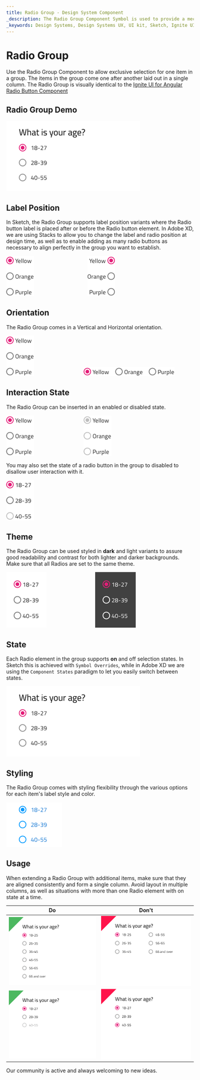 ```yaml
---
title: Radio Group - Design System Component
_description: The Radio Group Component Symbol is used to provide a mechanism for exclusive selection from a set of available options. 
_keywords: Design Systems, Design Systems UX, UI kit, Sketch, Ignite UI for Angular, Sketch to Angular, Sketch to Angular, Angular, Angular Design System, Export code from Sketch, Design Kits for Angular, Sketch HTML, Sketch to HTML, Sketch UI kits
---
```


# Radio Group

Use the Radio Group Component to allow exclusive selection for one item in a group. The items in the group come one after another laid out in a single column. The Radio Group is visually identical to the [Ignite UI for Angular Radio Button Component](https://www.infragistics.com/products/ignite-ui-angular/angular/components/radio_button.html)

## Radio Group Demo

<img class="responsive-img" src="../images/radiogroup_demo.png" srcset="../images/radiogroup_demo@2x.png 2x" />

## Label Position

In Sketch, the Radio Group supports label position variants where the Radio button label is placed after or before the Radio button element. 
In Adobe XD, we are using Stacks to allow you to change the label and radio position at design time, as well as to enable adding as many radio buttons as necessary to align perfectly in the group you want to establish.

<img class="responsive-img" src="../images/radiogroup_enabled_state.png" srcset="../images/radiogroup_enabled_state@2x.png 2x" />          
<img class="responsive-img" src="../images/radiogroup_labels_before.png" srcset="../images/radiogroup_labels_before@2x.png 2x" />

## Orientation

The Radio Group comes in a Vertical and Horizontal orientation.

<img class="responsive-img" src="../images/radiogroup_enabled_state.png" srcset="../images/radiogroup_enabled_state@2x.png 2x" />          
<img class="responsive-img" src="../images/radiogroup_horizontal.png" srcset="../images/radiogroup_horizontal@2x.png 2x" />

## Interaction State

The Radio Group can be inserted in an enabled or disabled state.

<img class="responsive-img" src="../images/radiogroup_enabled_state.png" srcset="../images/radiogroup_enabled_state@2x.png 2x" />          
<img class="responsive-img" src="../images/radiogroup_disabled_state.png" srcset="../images/radiogroup_disabled_state@2x.png 2x" /> 

You may also set the state of a radio button in the group to disabled to disallow user interaction with it.

<img class="responsive-img" src="../images/radiogroup_states.png" srcset="../images/radiogroup_states@2x.png 2x" />

## Theme

The Radio Group can be used styled in **dark** and light variants to assure good readability and contrast for both lighter and darker backgrounds. Make sure that all Radios are set to the same theme.

<img class="responsive-img" src="../images/radiogroup_dark.png" srcset="../images/radiogroup_dark@2x.png 2x" />         
<img class="responsive-img" src="../images/radiogroup_light.png" srcset="../images/radiogroup_light@2x.png 2x" />

## State

Each Radio element in the group supports **on** and off selection states. In Sketch this is achieved with `Symbol Overrides`, while in Adobe XD we are using the `Component States` paradigm to let you easily switch between states. 

<img class="responsive-img" src="../images/radiogroup_demo.png" srcset="../images/radiogroup_demo@2x.png 2x" />

## Styling

The Radio Group comes with styling flexibility through the various options for each item's label style and color.

<img class="responsive-img" src="../images/radiogroup_styling.png" srcset="../images/radiogroup_styling@2x.png 2x" />

## Usage

When extending a Radio Group with additional items, make sure that they are aligned consistently and form a single column. Avoid layout in multiple columns, as well as situations with more than one Radio element with on state at a time.

| Do                                                                                     | Don't                                                                                      |
| -------------------------------------------------------------------------------------- | ------------------------------------------------------------------------------------------ |
| <img class="responsive-img" src="../images/radiogroup_do1.png" srcset="../images/radiogroup_do1@2x.png 2x" /> | <img class="responsive-img" src="../images/radiogroup_dont1.png" srcset="../images/radiogroup_dont1@2x.png 2x" /> |
| <img class="responsive-img" src="../images/radiogroup_do2.png" srcset="../images/radiogroup_do2@2x.png 2x" /> | <img class="responsive-img" src="../images/radiogroup_dont2.png" srcset="../images/radiogroup_dont2@2x.png 2x" /> |

Our community is active and always welcoming to new ideas.
